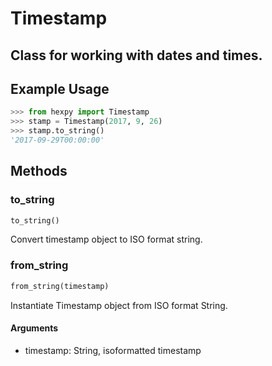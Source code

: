 Timestamp
========= 

## Class for working with dates and times.

## Example Usage

```python
>>> from hexpy import Timestamp
>>> stamp = Timestamp(2017, 9, 26)
>>> stamp.to_string()
'2017-09-29T00:00:00'
```
## Methods

### to_string
```python
to_string()
```
Convert timestamp object to ISO format string.

### from_string
```python
from_string(timestamp)
```
Instantiate Timestamp object from ISO format String.

#### Arguments
* timestamp: String, isoformatted timestamp

